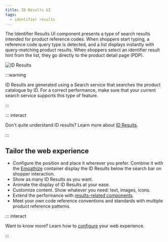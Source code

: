 ```yaml
---
title: ID Results UI
tags:
  - identifier results
---
```


The Identifier Results UI component presents a type of search results intended for product reference
codes. When shoppers start typing, a reference code query type is detected, and a list displays
instantly with query-matching product results. When shoppers select an identifier result hint from
the list, they go directly to the product detail page (PDP).

![ID Results](~@assets/x/interface/x-id-results.gif)

:::warning

ID Results are generated using a Search service that searches the product catalogue by ID. For a
correct performance, make sure that your current search service supports this type of feature.

:::

::: interact

Don't quite understand ID results? Learn more about
[ID Results](../features/id-results-overview.md).

:::

## Tailor the web experience

- Configure the position and place it wherever you prefer. Combine it with the
  [Empathize](empathize.md) container display the ID Results below the search bar on shopper
  interaction.
- Show as many ID Results as you want.
- Animate the display of ID Results at your ease.
- Customize content. Show whatever you need: text, images, icons.
- Extend the performance with [results-related components](product-results-ui.md).
- Meet your own code reference conventions and standards with multiple product reference patterns.

::: interact

Want to know more? Learn how to
[configure](/develop-empathy-platform/ui-reference/components/identifier-results/) your web
experience.

:::
